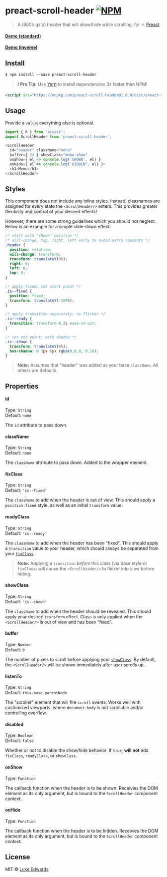 # preact-scroll-header [![NPM](https://img.shields.io/npm/v/preact-scroll-header.svg)](https://www.npmjs.com/package/preact-scroll-header)

> A (800b gzip) header that will show/hide while scrolling; for :atom_symbol: [Preact](https://github.com/developit/preact)

#### [Demo (standard)](https://jsfiddle.net/lukeed/cyfjsk50/)

#### [Demo (inverse)](https://jsfiddle.net/lukeed/mxrse9k4/)

## Install

```
$ npm install --save preact-scroll-header
```

> :exclamation: **Pro Tip:** Use [Yarn](https://yarnpkg.com/) to install dependencies 3x faster than NPM!

```html
<script src="https://unpkg.com/preact-scroll-header@1.0.0/dist/preact-scroll-header.min.js"></script>
```

## Usage

Provide a `value`; everything else is optional.

```js
import { h } from 'preact';
import ScrollHeader from 'preact-scroll-header';

<ScrollHeader
  id="header" className="menu"
  buffer={ 24 } showClass="menu-show"
  onShow={ el => console.log('SHOWN', el) }
  onHide={ el => console.log('HIDDEN', el) }>
  <h1>Menu</h1>
</ScrollHeader>
```

## Styles

This component does not include any inline styles. Instead, classnames are assigned for every state the `<ScrollHeader/>` enters. This provides greater flexibility and control of your desired effects! 

However, there are some strong guidelines which you should not neglect. Below is an example for a simple slide-down effect:

```css
/* start with "shown" position */
/* will-change, top, right, left early to avoid extra repaints */
.header {
  position: relative;
  will-change: transform;
  transform: translateY(0%);
  right: 0;
  left: 0;
  top: 0;
}

/* apply fixed; set start point */
.is--fixed {
  position: fixed;
  transform: translateY(-100%);
}

/* apply transition separately; no flicker */
.is--ready {
  transition: transform 0.2s ease-in-out;
}

/* set end point; with shadow */
.is--shown {
  transform: translateY(0%);
  box-shadow: 0 3px 6px rgba(0,0,0, 0.16);
}
```

> **Note:** Assumes that "header" was added as your base `className`. All others are defaults.


## Properties

#### id
Type: `String`<br>
Default: `none`

The `id` attribute to pass down.

#### className
Type: `String`<br>
Default: `none`

The `className` attribute to pass down. Added to the wrapper element.

#### fixClass
Type: `String`<br>
Default: `'is--fixed'`

The `className` to add when the header is out of view. This should apply a `position:fixed` style, as well as an initial `transform` value.

#### readyClass
Type: `String`<br>
Default: `'is--ready'`

The `className` to add when the header has been "fixed". This should apply a `transition` value to your header, which should always be separated from your [`fixClass`](#fixClass).

> **Note:** Applying a `transition` _before_ this class (via base style or `fixClass`) will cause the `<ScrollHeader/>` to flicker into view before hiding.

#### showClass
Type: `String`<br>
Default: `'is--shown'`

The `className` to add when the header should be revealed. This should apply your desired `transform` effect. Class is only applied when the `<ScrollHeader/>` is out of view and has been "fixed".

#### buffer
Type: `Number`<br>
Default: `0`

The number of pixels to scroll before applying your [`showClass`](#showClass). By default, the `<ScrollHeader/>` will be shown immediately after user scrolls up.

#### listenTo
Type: `String`<br>
Default: `this.base.parentNode`

The "scroller" element that will fire `scroll` events. Works well with customized viewports, where `document.body` is not scrollable and/or controlling overflow.

#### disabled
Type: `Boolean`<br>
Default: `false`

Whether or not to disable the show/hide behavior. If `true`, **will not** add `fixClass`, `readyClass`, or `showClass`.

#### onShow
Type: `Function`

The callback function when the header is to be shown. Receivies the DOM element as its only argument, but is bound to the `ScrollHeader` component context.

#### onHide
Type: `Function`

The callback function when the header is to be hidden. Receivies the DOM element as its only argument, but is bound to the `ScrollHeader` component context.


## License

MIT © [Luke Edwards](https://lukeed.com)
